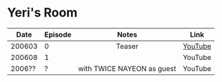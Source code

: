 # Yeri's Room

| Date   | Episode |           Notes            | Link                                    |
|--------|---------|:--------------------------:|-----------------------------------------|
| 200603 | 0       |           Teaser           | [YouTube](https://youtu.be/usjqzAb7ngI) |
| 200608 | 1       |                            | YouTube                                 |
| 2006?? | ?       | with TWICE NAYEON as guest | YouTube                                 |